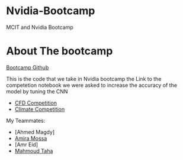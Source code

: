 # Nvidia-Bootcamp
MCIT and Nvidia Bootcamp
# About The bootcamp
[Bootcamp Github](https://github.com/gpuhackathons-org/gpubootcamp)

This is the code that we take in Nvidia bootcamp the Link to the competetion notebook we were asked to increase the accuracy of the model by tuning the CNN
* [CFD Competition](https://github.com/rehamessameltagoury/Nvidia-Bootcamp/blob/main/CFD%20Lab/Competition_final.ipynb)
* [Climate Competition](https://github.com/rehamessameltagoury/Nvidia-Bootcamp/blob/main/Climate%20Lab/Competition.ipynb)


My Teammates:
* [Ahmed Magdy]
* [Amira Mossa](https://github.com/AmiraMosa)
* [Amr Eid]
* [Mahmoud Taha](https://github.com/MahmoudMTaha)
